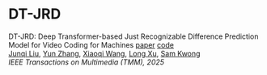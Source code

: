 # DT-JRD
DT-JRD: Deep Transformer-based Just Recognizable Difference Prediction Model for Video Coding for Machines
[paper](#) [code](#)  
[Junqi Liu](#), [Yun Zhang](#), [Xiaoqi Wang]([https://github.com/XiaoqiWang]), [Long Xu](#), [Sam Kwong](#)  
*IEEE Transactions on Multimedia (TMM), 2025*
